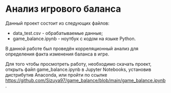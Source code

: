 # Анализ игрового баланса
Данный проект состоит из следующих файлов:
* data_test.csv - обрабатываемые данные;
* game_balance.ipynb - ноутбук с кодом на языке Python.

В данной работе был проведён корреляционный анализ для определения факта изменения баланса в игре.

Для того чтобы просмотреть работу, необходимо скачать проект, открыть файл game_balance.ipynb в Jupyter Notebooks, установив дистрибутив Anaconda, или пройти по ссылке https://github.com/Sizuya97/game_balance/blob/main/game_balance.ipynb.
